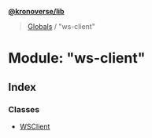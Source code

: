**[@kronoverse/lib](../README.md)**

> [Globals](../globals.md) / "ws-client"

# Module: "ws-client"

## Index

### Classes

* [WSClient](../classes/_ws_client_.wsclient.md)
